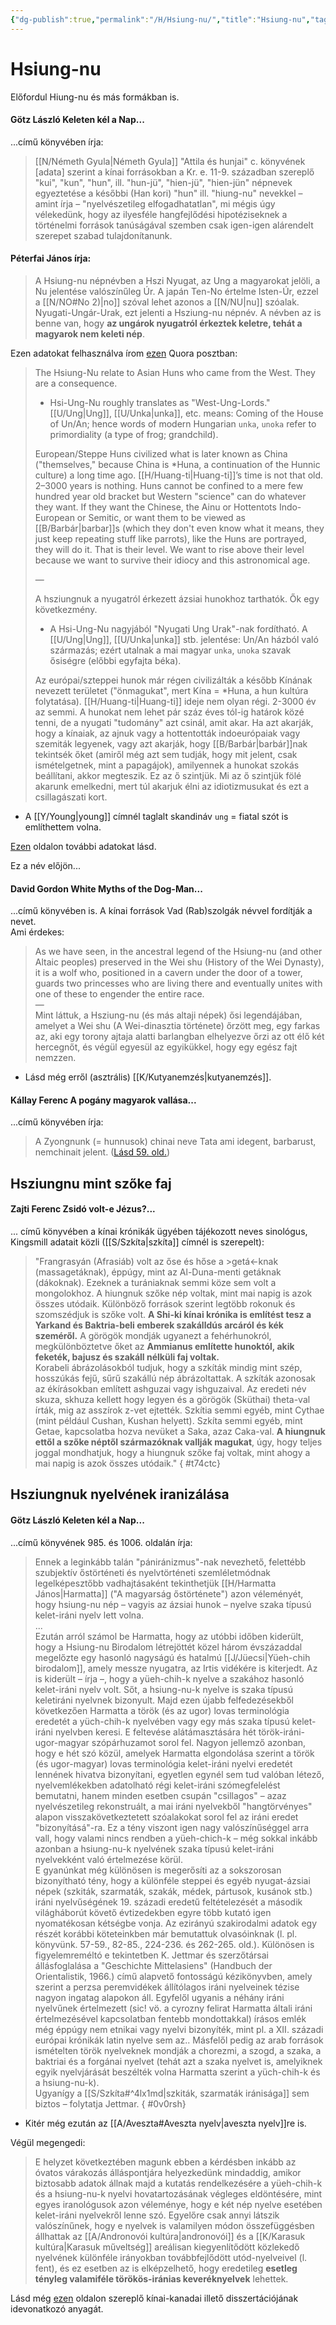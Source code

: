 ```yaml
---
{"dg-publish":true,"permalink":"/H/Hsiung-nu/","title":"Hsiung-nu","tags":["Englishtexttranslated"],"created":"2023-10-14T04:30","updated":"2023-11-08T03:44"}
---
```



# Hsiung-nu

Előfordul Hiung-nu és más formákban is.  

#### Götz László Keleten kél a Nap...  

...című könyvében írja:  
> [[N/Németh Gyula\|Németh Gyula]] "Attila és hunjai" c. könyvének \[adata\] szerint a kínai forrásokban a Kr. e. 11-9. században szereplő "kui", "kun", "hun", ill. "hun-jü", "hien-jü", "hien-jün" népnevek egyeztetése a későbbi (Han kori) "hun" ill. "hiung-nu" nevekkel – amint írja – "nyelvészetileg elfogadhatatlan", mi mégis úgy vélekedünk, hogy az ilyesféle hangfejlődési hipotéziseknek a történelmi források tanúságával szemben csak igen-igen alárendelt szerepet szabad tulajdonítanunk.  

#### Péterfai János írja:

> A Hsiung-nu népnévben a Hszi Nyugat, az Ung a magyarokat jelöli, a Nu jelentése valószínűleg Úr. A japán Ten-No értelme Isten-Úr, ezzel a [[N/NO#No 2)\|no]] szóval lehet azonos a [[N/NU\|nu]] szóalak. Nyugati-Ungár-Urak, ezt jelenti a Hsziung-nu népnév. A névben az is benne van, hogy **az ungárok nyugatról érkeztek keletre, tehát a magyarok nem keleti nép**.  

Ezen adatokat felhasználva írom [ezen](https://qr.ae/py1lXv) Quora posztban:  
> The Hsiung-Nu relate to Asian Huns who came from the West. They are a consequence.  
>
> - Hsi-Ung-Nu roughly translates as "West-Ung-Lords." [[U/Ung\|Ung]], [[U/Unka\|unka]], etc. means: Coming of the House of Un/An; hence words of modern Hungarian `unka`, `unoka` refer to primordiality (a type of frog; grandchild).  
>
> European/Steppe Huns civilized what is later known as China ("themselves," because China is \*Huna, a continuation of the Hunnic culture) a long time ago. [[H/Huang-ti\|Huang-ti]]’s time is not that old. 2–3000 years is nothing. Huns cannot be confined to a mere few hundred year old bracket but Western "science" can do whatever they want. If they want the Chinese, the Ainu or Hottentots Indo-European or Semitic, or want them to be viewed as [[B/Barbár\|barbar]]s (which they don't even know what it means, they just keep repeating stuff like parrots), like the Huns are portrayed, they will do it. That is their level. We want to rise above their level because we want to survive their idiocy and this astronomical age.  
>
> —  
>
> A hsziungnuk a nyugatról érkezett ázsiai hunokhoz tarthatók. Ők egy következmény.  
>
> - A Hsi-Ung-Nu nagyjából "Nyugati Ung Urak"-nak fordítható. A [[U/Ung\|Ung]], [[U/Unka\|unka]] stb. jelentése: Un/An házból való származás; ezért utalnak a mai magyar `unka`, `unoka` szavak ősiségre (előbbi egyfajta béka).  
>
> Az európai/szteppei hunok már régen civilizálták a később Kínának nevezett területet ("önmagukat", mert Kína = \*Huna, a hun kultúra folytatása). [[H/Huang-ti\|Huang-ti]] ideje nem olyan régi. 2-3000 év az semmi. A hunokat nem lehet pár száz éves tól-ig határok közé tenni, de a nyugati "tudomány" azt csinál, amit akar. Ha azt akarják, hogy a kínaiak, az ajnuk vagy a hottentották indoeurópaiak vagy szemiták legyenek, vagy azt akarják, hogy [[B/Barbár\|barbár]]nak tekintsék őket (amiről még azt sem tudják, hogy mit jelent, csak ismételgetnek, mint a papagájok), amilyennek a hunokat szokás beállítani, akkor megteszik. Ez az ő szintjük. Mi az ő szintjük fölé akarunk emelkedni, mert túl akarjuk élni az idiotizmusukat és ezt a csillagászati kort.  
- A [[Y/Young\|young]] címnél taglalt skandináv `ung` = fiatal szót is említhettem volna.

[Ezen](https://hu.wikipedia.org/wiki/Hsziungnuk) oldalon további adatokat lásd.  

Ez a név előjön...

#### David Gordon White Myths of the Dog-Man...

...című könyvében is. A kínai források Vad (Rab)szolgák névvel fordítják a nevet.  
Ami érdekes:  
> As we have seen, in the ancestral legend of the Hsiung-nu (and other Altaic peoples) preserved in the Wei shu (History of the Wei Dynasty), it is a wolf who, positioned in a cavern under the door of a tower, guards two princesses who are living there and eventually unites with one of these to engender the entire race.  
> —  
> Mint láttuk, a Hsziung-nu (és más altaji népek) ősi legendájában, amelyet a Wei shu (A Wei-dinasztia története) őrzött meg, egy farkas az, aki egy torony ajtaja alatti barlangban elhelyezve őrzi az ott élő két hercegnőt, és végül egyesül az egyikükkel, hogy egy egész fajt nemzzen.  
- Lásd még erről (asztrális) [[K/Kutyanemzés\|kutyanemzés]].

#### Kállay Ferenc A pogány magyarok vallása...  

...című könyvében írja:  
> A Zyongnunk (= hunnusok) chinai neve Tata ami idegent, barbarust, nemchinait jelent. ([Lásd 59. old.](zotero://open-pdf/library/items/DFI47XPY?page=59&annotation=2E5TPY4J))  

## Hsziungnu mint szőke faj

#### Zajti Ferenc Zsidó volt-e Jézus?...

... című könyvében a kínai krónikák ügyében tájékozott neves sinológus, Kingsmill adatait közli ([[S/Szkíta\|szkíta]] címnél is szerepelt):  
> "Frangrasyán (Afrasiáb) volt az őse és hőse a >getá<-knak (massagetáknak), éppúgy, mint az Al-Duna-menti getáknak (dákoknak). Ezeknek a turániaknak semmi köze sem volt a mongolokhoz. A hiungnuk szőke nép voltak, mint mai napig is azok összes utódaik. Különböző források szerint legtöbb rokonuk és szomszédjuk is szőke volt. **A Shi-ki kínai krónika is említést tesz a Yarkand és Baktria-beli emberek szakálldús arcáról és kék szeméről.** A görögök mondják ugyanezt a fehérhunokról, megkülönböztetve őket az **Ammianus említette hunoktól, akik feketék, bajusz és szakáll nélküli faj voltak.**  
> Korabeli ábrázolásokból tudjuk, hogy a szkíták mindig mint szép, hosszúkás fejű, sűrű szakállú nép ábrázoltattak. A szkíták azonosak az ékírásokban említett ashguzai vagy ishguzaival. Az eredeti név skuza, skhuza kellett hogy legyen és a görögök (Sküthai) theta-val írták, mig az asszírok z-vet ejtették. Szkítia semmi egyéb, mint Cythae (mint például Cushan, Kushan helyett). Szkíta semmi egyéb, mint Getae, kapcsolatba hozva nevüket a Saka, azaz Caka-val. **A hiungnuk ettől a szőke néptől származóknak vallják magukat**, úgy, hogy teljes joggal mondhatjuk, hogy a hiungnuk szőke faj voltak, mint ahogy a mai napig is azok összes utódaik."  { #t74ctc}


## Hsziungnuk nyelvének iranizálása

#### Götz László Keleten kél a Nap...

...című könyvének 985. és 1006. oldalán írja:
> Ennek a leginkább talán "pániránizmus"-nak nevezhető, felettébb szubjektív őstörténeti és nyelvtörténeti szemléletmódnak legelképesztőbb vadhajtásaként tekinthetjük [[H/Harmatta János\|Harmatta]] ("A magyarság őstörténete") azon véleményét, hogy hsiung-nu nép – vagyis az ázsiai hunok – nyelve szaka típusú kelet-iráni nyelv lett volna.  
> ...  
> Ezután arról számol be Harmatta, hogy az utóbbi időben kiderült, hogy a Hsiung-nu Birodalom létrejöttét közel három évszázaddal megelőzte egy hasonló nagyságú és hatalmú [[J/Jüecsi\|Yüeh-chih birodalom]], amely messze nyugatra, az Irtis vidékére is kiterjedt. Az is kiderült – írja –, hogy a yüeh-chih-k nyelve a szakához hasonló kelet-iráni nyelv volt. Sőt, a hsiung-nu-k nyelve is szaka típusú keletiráni nyelvnek bizonyult. Majd ezen újabb felfedezésekből következően Harmatta a török (és az ugor) lovas terminológia eredetét a yüch-chih-k nyelvében vagy egy más szaka típusú kelet-iráni nyelvben keresi. E feltevése alátámasztására hét török-iráni-ugor-magyar szópárhuzamot sorol fel. Nagyon jellemző azonban, hogy e hét szó közül, amelyek Harmatta elgondolása szerint a török (és ugor-magyar) lovas terminológia kelet-iráni nyelvi eredetét lennének hivatva bizonyítani, egyetlen egynél sem tud valóban létező, nyelvemlékekben adatolható régi kelet-iráni szómegfelelést bemutatni, hanem minden esetben csupán "csillagos" – azaz nyelvészetileg rekonstruált, a mai iráni nyelvekből "hangtörvényes" alapon visszakövetkeztetett szóalakokat sorol fel az iráni eredet "bizonyításá"-ra. Ez a tény viszont igen nagy valószínűséggel arra vall, hogy valami nincs rendben a yüeh-chich-k – még sokkal inkább azonban a hsiung-nu-k nyelvének szaka típusú kelet-iráni nyelvekként való értelmezése körül.  
> E gyanúnkat még különösen is megerősíti az a sokszorosan bizonyítható tény, hogy a különféle steppei és egyéb nyugat-ázsiai népek (szkiták, szarmaták, szakák, médek, pártusok, kusánok stb.) iráni nyelvűségének 19. századi eredetű feltételezését a második világháborút követő évtizedekben egyre több kutató igen nyomatékosan kétségbe vonja. Az ezirányú szakirodalmi adatok egy részét korábbi köteteinkben már bemutattuk olvasóinknak (l. pl. könyvünk. 57-59., 82-85., 224-236. és 262-265. old.). Különösen is figyelemreméltó e tekintetben K. Jettmar és szerzőtársai állásfoglalása a "Geschichte Mittelasiens" (Handbuch der Orientalistik, 1966.) című alapvető fontosságú kézikönyvben, amely szerint a perzsa peremvidékek állítólagos iráni nyelveinek tézise nagyon ingatag alapokon áll. Egyfelől ugyanis a néhány iráni nyelvűnek értelmezett (sic! vö. a cyrozny felirat Harmatta általi iráni értelmezésével kapcsolatban fentebb mondottakkal) írásos emlék még éppúgy nem etnikai vagy nyelvi bizonyíték, mint pl. a XII. századi európai krónikák latin nyelve sem az.. Másfelől pedig az arab források ismételten török nyelveknek mondják a chorezmi, a szogd, a szaka, a baktriai és a forgánai nyelvet (tehát azt a szaka nyelvet is, amelyiknek egyik nyelvjárását beszélték volna Harmatta szerint a yüch-chih-k és a hsiung-nu-k).  
> Ugyanígy a [[S/Szkíta#^4lx1md\|szkiták, szarmaták iránisága]] sem biztos – folytatja Jettmar.  { #0v0rsh}

- Kitér még ezután az [[A/Aveszta#Aveszta nyelv\|aveszta nyelv]]re is.

Végül megengedi:  
> E helyzet következtében magunk ebben a kérdésben inkább az óvatos várakozás álláspontjára helyezkedünk mindaddig, amikor biztosabb adatok állnak majd a kutatás rendelkezésére a yüeh-chih-k és a hsiung-nu-k nyelvi hovatartozásának végleges eldöntésére, mint egyes iranológusok azon véleménye, hogy e két nép nyelve esetében kelet-iráni nyelvekről lenne szó. Egyelőre csak annyi látszik valószínűnek, hogy e nyelvek is valamilyen módon összefüggésben állhattak az [[A/Andronovói kultúra\|andronovói]] és a [[K/Karasuk kultúra\|Karasuk műveltség]] areálisan kiegyenlítődött közlekedő nyelvének különféle irányokban továbbfejlődött utód-nyelveivel (l. fent), és ez esetben az is elképzelhető, hogy eredetileg **esetleg tényleg valamiféle törökös-iránias keveréknyelvek** lehettek.  

Lásd még [ezen](https://prism.ucalgary.ca/server/api/core/bitstreams/0f570209-afee-4041-913d-afb541d76c2d/content) oldalon szereplő kínai-kanadai illető disszertációjának idevonatkozó anyagát.  